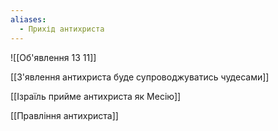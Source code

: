 ```yaml
---
aliases:
  - Прихід антихриста
---
```

![[Об'явлення 13 11]]

[[З'явлення антихриста буде супроводжуватись чудесами]]

[[Ізраїль прийме антихриста як Месію]]

[[Правління антихриста]]

